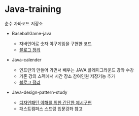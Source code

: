 # Java-training
순수 자바코드 저장소
* BaseballGame-java
    
    * 자바언어로 숫자 야구게임을 구현한 코드
    * [블로그 정리](https://kimdobby.tistory.com/152?category=864643)
* Java-calender

  * 인프런의 만들어 가면서 배우는 JAVA 플레이그라운드 강좌 수강
  * 기존 강의 스펙에서 시간 장소 참여인원 저장기능 추가
  * [블로그 정리](https://kimdobby.tistory.com/66?category=864643)

* Java-design-pattern-study

  * [디자인패턴 이해를 위한 간단한 예시구현](https://github.com/junyeon1997/Java-training/blob/main/Java-design-pattern-study/README.md)
  * 패스트캠퍼스 스프링 입문강좌 참고
  
